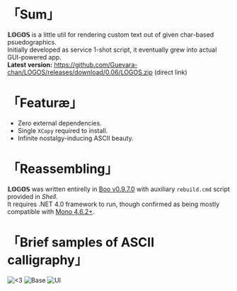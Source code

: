 # 「Sum」
**𝕃𝕆𝔾𝕆𝕊** is a little util for rendering custom text out of given char-based psuedographics.  
Initially developed as service 1-shot script, it eventually grew into actual GUI-powered app.  
__Latest version:__ https://github.com/Guevara-chan/LOGOS/releases/download/0.06/LOGOS.zip (direct link)

# 「Featuræ」
* Zero external dependencies.
* Single `XCopy` required to install.
* Infinite nostalgy-inducing ASCII beauty.

# 「Reassembling」
__𝕃𝕆𝔾𝕆𝕊__ was written entirelly in [Boo v0.9.7.0](https://github.com/boo-lang/boo) with auxiliary `rebuild.cmd` script provided in _Shell_.  
It requires .NET 4.0 framework to run, though confirmed as being mostly compatible with [Mono 4.6.2+](https://github.com/mono/mono).

# 「Brief samples of ASCII calligraphy」
![<3](https://user-images.githubusercontent.com/8768470/72172888-66993500-33e7-11ea-9450-1c80c917569f.png)
![Base](https://user-images.githubusercontent.com/8768470/73104200-f02c2500-3f06-11ea-883e-c68b002b5cad.png)
![UI](https://user-images.githubusercontent.com/8768470/73104229-05a14f00-3f07-11ea-8842-d1afc496871a.png)

